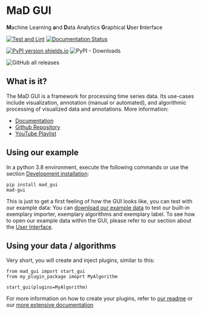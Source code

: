# MaD GUI
**M**achine Learning 
**a**nd 
**D**ata Analytics 
**G**raphical 
**U**ser 
**I**nterface

[![Test and Lint](https://github.com/mad-lab-fau/mad-gui/workflows/Test%20and%20Lint/badge.svg)](https://github.com/mad-lab-fau/mad-gui/actions/workflows/test_and_lint.yml)
[![Documentation Status](https://readthedocs.org/projects/mad-gui/badge/?version=latest)](https://mad-gui.readthedocs.io/en/latest/?badge=latest)


[![PyPI version shields.io](https://img.shields.io/pypi/v/mad-gui)](https://pypi.org/project/mad-gui/)
![PyPI - Downloads](https://img.shields.io/pypi/dm/mad-gui)

![GitHub all releases](https://img.shields.io/github/downloads/mad-lab-fau/mad-gui/total?style=social)

## What is it?
The MaD GUI is a framework for processing time series data. Its use-cases include visualization, annotation (manual or automated), and algorithmic processing of visualized data and annotations. More information:

 - [Documentation](https://mad-gui.readthedocs.io/en/latest/README.html) 
 - [Github Repository](https://github.com/mad-lab-fau/mad-gui)
 - [YouTube Playlist](https://www.youtube.com/watch?v=cSFFSTUM4e0&list=PLf4GpKhBjGcswKIkNeahNt5nDxt8oXPue)

## Using our example

In a python 3.8 environment, execute the following commands or use the section [Development installation](https://github.com/mad-lab-fau/mad-gui#development-installation):
```
pip install mad_gui
mad-gui
```

This is just to get a first feeling of how the GUI looks like, you can test with our example data:
You can [download our example data](https://github.com/mad-lab-fau/mad-gui#example-data) to
test our built-in exemplary importer, exemplary algorithms and exemplary label. 
To see how to open our example data within the GUI, please refer to our section about the 
[User Interface](https://github.com/mad-lab-fau/mad-gui#user-interface).

## Using your data / algorithms

Very short, you will create and inject plugins, similar to this:

```
from mad_gui import start_gui
from my_plugin_package imoprt MyAlgorithm

start_gui(plugins=MyAlgorithm)
```

For more information on how to create your plugins, refer to [our readme](https://github.com/mad-lab-fau/mad-gui#developing-plugins) or our [more extensive documentation](https://mad-gui.readthedocs.io/en/latest/plugin_importer.html)
